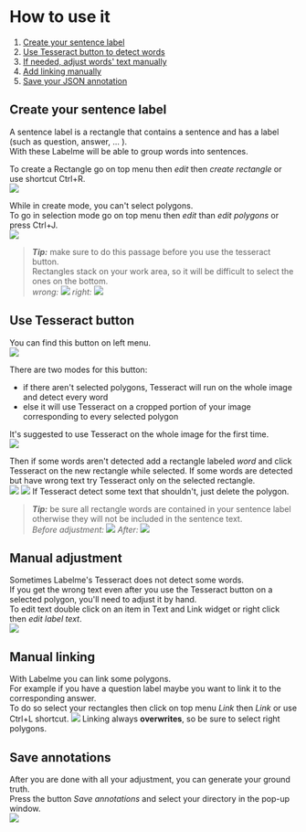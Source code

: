 # How to use it 
 1. [Create your sentence label](#create-your-sentence-label)
 2. [Use Tesseract button to detect words](#use-tesseract-button)
 3. [If needed, adjust words' text manually](#manual-adjustment)
 4. [Add linking manually](#manual-linking )
 5. [Save your JSON annotation](#save-annotations)

## Create your sentence label
A sentence label is a rectangle that contains a sentence and has a label (such as question, answer, ... ).  
With these Labelme will be able to group words into sentences.  

To create a Rectangle go on top menu then _edit_ then _create rectangle_ or use shortcut Ctrl+R.  
![](images/create_rectangle.png)

While in create mode, you can't select polygons.  
To go in selection mode go on top menu  then _edit_ than _edit polygons_ or press Ctrl+J.  
![](images/edit_polygons.png)

>**_Tip:_** make sure to do this passage before you use the tesseract button.  
Rectangles stack on your work area, so it will be difficult to select the ones on the bottom.  
> _wrong:_
> ![](images/wrong_stack.png) 
> _right:_
>![](images/right_stack.png)

## Use Tesseract button 
You can find this button on left menu.  
![](images/tesseract.png)

There are two modes for this button:
 * if there aren't selected polygons, Tesseract will run on the whole image and detect every word
 * else it will use Tesseract on a cropped portion of your image corresponding to every selected polygon

It's suggested to use Tesseract on the whole image for the first time.  
![](images/tesseract_whole.png)

Then if some words aren't detected add a rectangle labeled _word_ and click Tesseract on the new rectangle while selected.
If some words are detected but have wrong text try Tesseract only on the selected rectangle.  
![](images/tesseract_before.png)
![](images/tesseract_after.png)
If Tesseract detect some text that shouldn't, just delete the polygon.  

>**_Tip:_** be sure all rectangle words are contained in your sentence label otherwise they will not be included in the sentence text.  
> _Before adjustment:_
> ![](images/wrong_bbox.png) 
> _After:_
> ![](images/right_bbox.png)

## Manual adjustment
Sometimes Labelme's Tesseract does not detect some words.  
If you get the wrong text even after you use the Tesseract button on a selected polygon, you'll need to adjust it by hand.  
To edit text double click on an item in Text and Link widget or right click then _edit label text_.  
![](images/edit_text.png)

## Manual linking 
With Labelme you can link some polygons.  
For example if you have a question label maybe you want to link it to the corresponding answer.  
To do so select your rectangles then click on top menu _Link_ then _Link_ or use Ctrl+L shortcut. 
![](images/linking.png)
Linking always **overwrites**, so be sure to select right polygons.

## Save annotations
After you are done with all your adjustment, you can generate your ground truth.  
Press the button _Save annotations_ and select your directory in the pop-up window.  
![](images/save_annotation.png)